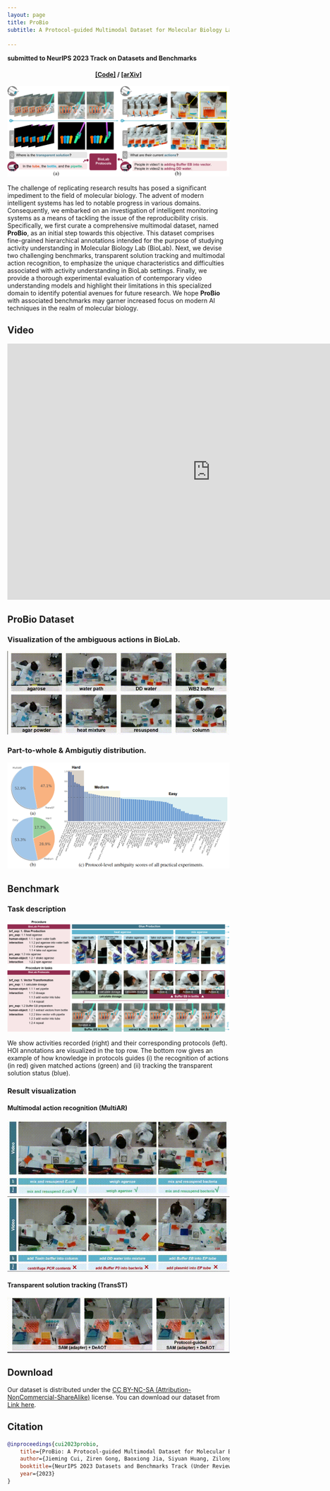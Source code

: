```yaml
---
layout: page
title: ProBio
subtitle: A Protocol-guided Multimodal Dataset for Molecular Biology Lab

---
```


**submitted to NeurIPS 2023 Track on Datasets and Benchmarks**

<h4 align="center">
  <a href="https://github.com/jiemingcui/probio/", target="_blank">[Code]</a> /
  <a href="https://arxiv.org/abs/<ARXIV PAPER ID>", target="_blank">[arXiv]</a>
</h4>

![](assets/img/probio-teaser.png)

The challenge of replicating research results has posed a significant impediment to the field of molecular biology. The advent of modern intelligent systems has led to notable progress in various domains. Consequently, we embarked on an investigation of intelligent monitoring systems as a means of tackling the issue of the reproducibility crisis. Specifically, we first curate a comprehensive multimodal dataset, named **ProBio**, as an initial step towards this objective. This dataset comprises fine-grained hierarchical annotations intended for the purpose of studying activity understanding in Molecular Biology Lab (BioLab). Next, we devise two challenging benchmarks, transparent solution tracking and multimodal action recognition, to emphasize the unique characteristics and difficulties associated with activity understanding in BioLab settings. Finally, we provide a thorough experimental evaluation of contemporary video understanding models and highlight their limitations in this specialized domain to identify potential avenues for future research. We hope **ProBio** with associated benchmarks may garner increased focus on modern AI techniques in the realm of molecular biology.


## Video

<iframe width="920" height="580" src="https://www.youtube.com/embed/aPeiaVmijec" title="YouTube video player" frameborder="0" allow="accelerometer; autoplay; clipboard-write; encrypted-media; gyroscope; picture-in-picture; web-share" allowfullscreen></iframe>


## ProBio Dataset
### Visualization of the ambiguous actions in BioLab.
![](assets/img/dataset.gif)

### Part-to-whole & Ambigutiy distribution.
![](assets/img/dataset.png)


## Benchmark
### Task description
![](assets/img/fig2.png)

We show activities recorded (right) and their corresponding protocols (left). HOI annotations are visualized in the top row. The bottom row gives an example of how knowledge in protocols guides (i) the recognition of actions (in red) given matched actions (green) and (ii) tracking the transparent solution status (blue).

### Result visualization
#### Multimodal action recognition (MultiAR)
![](assets/img/multiar1.gif)
![](assets/img/multiar2.gif)


#### Transparent solution tracking (TransST)
![](assets/img/transst.gif)




## Download

Our dataset is distributed under the [CC BY-NC-SA (Attribution-NonCommercial-ShareAlike)](https://creativecommons.org/licenses/by-nc-sa/4.0/) license. You can download our dataset from [Link here](https://docs.google.com/forms/d/e/1FAIpQLSe6NpXCq3rsgArf91o81jMLhA0MWjKDibVKFWwiBXPddoMSNw/viewform?usp=sf_link).


## Citation

```bibtex
@inproceedings{cui2023probio,
    title={ProBio: A Protocol-guided Multimodal Dataset for Molecular Biology Lab},
    author={Jieming Cui, Ziren Gong, Baoxiong Jia, Siyuan Huang, Zilong Zheng, Jianzhu Ma, Yixin Zhu},
    booktitle={NeurIPS 2023 Datasets and Benchmarks Track (Under Review)},
    year={2023}
}
```